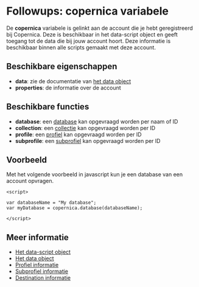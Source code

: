 # Followups: copernica variabele

De **copernica** variabele is gelinkt aan de account die je hebt geregistreerd
bij Copernica. Deze is beschikbaar in het data-script object en geeft 
toegang tot de data die bij jouw account hoort. Deze informatie is beschikbaar
binnen alle scripts gemaakt met deze account.

## Beschikbare eigenschappen

* **data**: zie de documentatie van [het data object](./followups-scripting-data)
* **properties**: de informatie over de account

## Beschikbare functies

* **database**: een [database](./followups-scripting-database) kan opgevraagd worden per naam of ID
* **collection**: een [collectie](./followups-scripting-collection) kan opgevraagd worden per ID
* **profile**: een [profiel](./followups-scripting-profile) kan opgevraagd worden per ID
* **subprofile**: een [subprofiel](./followups-scripting-subprofile) kan opgevraagd worden per ID

## Voorbeeld

Met het volgende voorbeeld in javascript kun je een database van een account opvragen.

    <script> 
    
    var databaseName = "My database";
    var myDatabase = copernica.database(databaseName);
    
    </script>

## Meer informatie
* [Het data-script object](./followups-scripting)
* [Het data object](./followups-scripting-data)
* [Profiel informatie](./followups-scripting-profile)
* [Subprofiel informatie](./followups-scripting-subprofile)
* [Destination informatie](./followups-scripting-destination)
